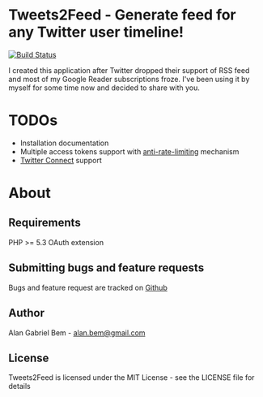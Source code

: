 Tweets2Feed - Generate feed for any Twitter user timeline!
==========================================================

[![Build Status](https://secure.travis-ci.org/alanbem/tweets2feed.png?branch=master)](http://travis-ci.org/alanbem/tweets2feed)

I created this application after Twitter dropped their support of RSS feed and most of my Google Reader subscriptions froze.
I've been using it by myself for some time now and decided to share with you.

TODOs
=====

- Installation documentation
- Multiple access tokens support with [anti-rate-limiting](https://dev.twitter.com/docs/rate-limiting/1.1) mechanism
- [Twitter Connect](https://dev.twitter.com/docs/auth/sign-twitter) support

About
=====

Requirements
------------

PHP >= 5.3
OAuth extension

Submitting bugs and feature requests
------------------------------------

Bugs and feature request are tracked on [Github](https://github.com/alanbem/tweets2feed/issues)

Author
------

Alan Gabriel Bem - <alan.bem@gmail.com>

License
-------

Tweets2Feed is licensed under the MIT License - see the LICENSE file for details